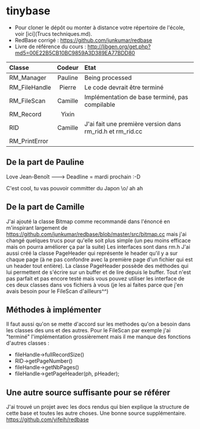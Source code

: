 tinybase
========

* Pour cloner le dépôt ou monter à distance votre répertoire de l'école, voir [ici](Trucs techniques.md).
* RedBase corrigé : https://github.com/junkumar/redbase
* Livre de référence du cours : http://libgen.org/get.php?md5=00E22B5CB10BC9859A3D389EA77BDD80

Classe			|	Codeur  | Etat
:---------------|:------------:|:--------
RM_Manager		|	Pauline | Being processed
RM_FileHandle	|	Pierre  | Le code devrait être terminé
RM_FileScan		|	Camille | Implémentation de base terminé, pas compilable
RM_Record		|	Yixin |
RID				|	Camille | J'ai fait une première version dans rm_rid.h et rm_rid.cc
RM_PrintError	|	  |

<h2>De la part de Pauline</h2>

Love Jean-Benoît ---> Deadline = mardi prochain :-D

C'est cool, tu vas pouvoir committer du Japon \o/ ah ah

<h2>De la part de Camille</h2>

J'ai ajouté la classe Bitmap comme recommandé dans l'énoncé en m'inspirant largement de https://github.com/junkumar/redbase/blob/master/src/bitmap.cc mais j'ai changé quelques trucs pour qu'elle soit plus simple (un peu moins efficace mais on pourra améliorer ça par la suite)
Les interfaces sont dans rm.h
J'ai aussi créé la classe PageHeader qui représente le header qu'il y a sur chaque page (à ne pas confondre avec la première page d'un fichier qui est un header tout entière).
La classe PageHeader possède des méthodes qui lui permettent de s'écrire sur un buffer et de lire depuis le buffer.
Tout n'est pas parfait et pas encore testé mais vous pouvez utiliser les interface de ces deux classes dans vos fichiers à vous (je les ai faites parce que j'en avais besoin pour le FileScan d'ailleurs^^)

<h2>Méthodes à implémenter</h2>

Il faut aussi qu'on se mette d'accord sur les methodes qu'on a besoin dans les classes des uns et des autres. Pour le FileScan par exemple j'ai "terminé" l'implémentation grossièrement mais il me manque des fonctions d'autres classes :
- fileHandle->fullRecordSize()
- RID->getPageNumber()
- fileHandle->getNbPages()
- fileHandle->getPageHeader(ph, pHeader);

<h2>Une autre source suffisante pour se référer </h2>

J'ai trouvé un projet avec les docs rendus qui bien explique la structure de cette base et toutes les autre choses. Une bonne source supplémentaire.
https://github.com/yifeih/redbase

<!-- Désolé pour le html je ne savais pas comment faire autrement^^ -->
